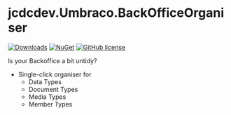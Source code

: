 # jcdcdev.Umbraco.BackOfficeOrganiser

[![Downloads](https://img.shields.io/nuget/dt/jcdcdev.Umbraco.BackOfficeOrganiser?color=cc9900)](https://www.nuget.org/packages/jcdcdev.Umbraco.BackOfficeOrganiser/)
[![NuGet](https://img.shields.io/nuget/vpre/jcdcdev.Umbraco.BackOfficeOrganiser?color=0273B3)](https://www.nuget.org/packages/jcdcdev.Umbraco.BackOfficeOrganiser)
[![GitHub license](https://img.shields.io/github/license/jcdcdev/jcdcdev.Umbraco.BackOfficeOrganiser?color=8AB803)](../LICENSE)

Is your Backoffice a bit untidy? 

- Single-click organiser for
  - Data Types
  - Document Types
  - Media Types
  - Member Types